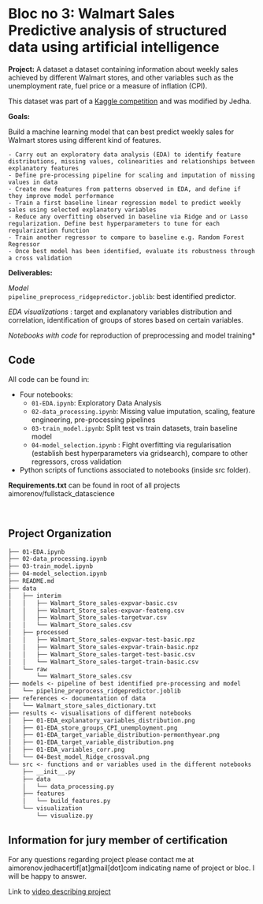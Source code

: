 **Bloc no 3: Walmart Sales**  
Predictive analysis of structured data using artificial intelligence
==============================  

**Project:**  A dataset a dataset containing information about weekly sales achieved by different Walmart stores, and other variables such as the unemployment rate, fuel price or a measure of inflation (CPI).

This dataset was part of a [Kaggle competition](https://www.kaggle.com/competitions/walmart-sales-forecasting/overview) and was modified by Jedha.

**Goals:**   

Build a machine learning model that can best predict weekly sales for Walmart stores using different kind of features. 

    - Carry out an exploratory data analysis (EDA) to identify feature distributions, missing values, colinearities and relationships between explanatory features
    - Define pre-processing pipeline for scaling and imputation of missing values in data 
    - Create new features from patterns observed in EDA, and define if they improve model performance  
    - Train a first baseline linear regression model to predict weekly sales using selected explanatory variables   
    - Reduce any overfitting observed in baseline via Ridge and or Lasso regularization. Define best hyperparameters to tune for each regularization function   
    - Train another regressor to compare to baseline e.g. Random Forest Regressor 
    - Once best model has been identified, evaluate its robustness through a cross validation

**Deliverables:** 

*Model*  
`pipeline_preprocess_ridgepredictor.joblib`: best identified predictor. 

*EDA visualizations* : target and explanatory variables distribution and correlation, identification of groups of stores based on certain variables. 

*Notebooks with code* for reproduction of preprocessing and model training*





Code
------------  
All code can be found in: 
* Four notebooks:
    - `01-EDA.ipynb`: Exploratory Data Analysis
    - `02-data_processing.ipynb`: Missing value imputation, scaling, feature engineering, pre-processing pipelines  
    - `03-train_model.ipynb`: Split test vs train datasets, train baseline model
    - `04-model_selection.ipynb` : Fight overfitting via regularisation (establish best hyperparameters via gridsearch), compare to other regressors, cross validation 
* Python scripts of functions associated to notebooks (inside src folder). 

**Requirements.txt** can be found in root of all projects aimorenov/fullstack_datascience

<br>
    
Project Organization
------------

```markdown
├── 01-EDA.ipynb
├── 02-data_processing.ipynb
├── 03-train_model.ipynb
├── 04-model_selection.ipynb
├── README.md
├── data
│   ├── interim
│   │   ├── Walmart_Store_sales-expvar-basic.csv
│   │   ├── Walmart_Store_sales-expvar-feateng.csv
│   │   ├── Walmart_Store_sales-targetvar.csv
│   │   └── Walmart_Store_sales.csv
│   ├── processed
│   │   ├── Walmart_Store_sales-expvar-test-basic.npz
│   │   ├── Walmart_Store_sales-expvar-train-basic.npz
│   │   ├── Walmart_Store_sales-target-test-basic.csv
│   │   └── Walmart_Store_sales-target-train-basic.csv
│   └── raw
│       └── Walmart_Store_sales.csv
├── models <- pipeline of best identified pre-processing and model
│   └── pipeline_preprocess_ridgepredictor.joblib
├── references <- documentation of data
│   └── Walmart_store_sales_dictionary.txt
├── results <- visualisations of different notebooks  
│   ├── 01-EDA_explanatory_variables_distribution.png
│   ├── 01-EDA_store_groups_CPI_unemployment.png
│   ├── 01-EDA_target_variable_distribution-permonthyear.png
│   ├── 01-EDA_target_variable_distribution.png
│   ├── 01-EDA_variables_corr.png
│   └── 04-Best_model_Ridge_crossval.png
└── src <- functions and or variables used in the different notebooks
    ├── __init__.py
    ├── data
    │   └── data_processing.py
    ├── features
    │   └── build_features.py
    └── visualization
        └── visualize.py
```

Information for jury member of certification
------------ 
For any questions regarding project please contact me at aimorenov.jedhacertif[at]gmail[dot]com indicating name of project or bloc. I will be happy to answer.  

Link to [video describing project]() 
